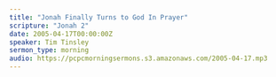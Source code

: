```yaml
---
title: "Jonah Finally Turns to God In Prayer"
scripture: "Jonah 2"
date: 2005-04-17T00:00:00Z
speaker: Tim Tinsley
sermon_type: morning
audio: https://pcpcmorningsermons.s3.amazonaws.com/2005-04-17.mp3 
---
```



